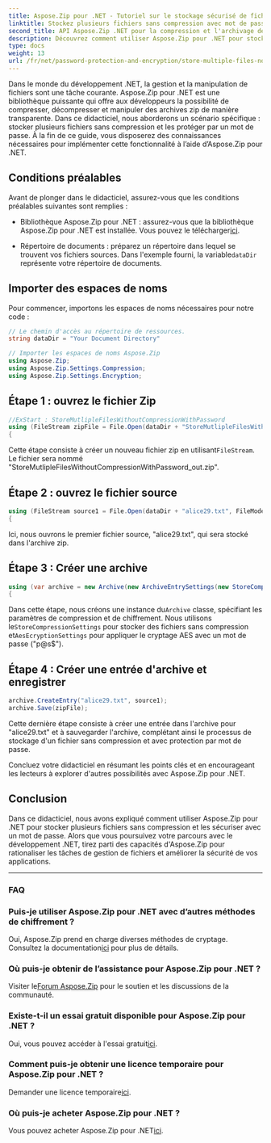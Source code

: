 ```yaml
---
title: Aspose.Zip pour .NET - Tutoriel sur le stockage sécurisé de fichiers
linktitle: Stockez plusieurs fichiers sans compression avec mot de passe
second_title: API Aspose.Zip .NET pour la compression et l'archivage de fichiers
description: Découvrez comment utiliser Aspose.Zip pour .NET pour stocker en toute sécurité plusieurs fichiers sans compression. Étapes simples pour la protection par mot de passe. Libérez la puissance de la gestion de fichiers !
type: docs
weight: 13
url: /fr/net/password-protection-and-encryption/store-multiple-files-no-compression-password/
---
```


Dans le monde du développement .NET, la gestion et la manipulation de fichiers sont une tâche courante. Aspose.Zip pour .NET est une bibliothèque puissante qui offre aux développeurs la possibilité de compresser, décompresser et manipuler des archives zip de manière transparente. Dans ce didacticiel, nous aborderons un scénario spécifique : stocker plusieurs fichiers sans compression et les protéger par un mot de passe. À la fin de ce guide, vous disposerez des connaissances nécessaires pour implémenter cette fonctionnalité à l’aide d’Aspose.Zip pour .NET.

## Conditions préalables

Avant de plonger dans le didacticiel, assurez-vous que les conditions préalables suivantes sont remplies :

-  Bibliothèque Aspose.Zip pour .NET : assurez-vous que la bibliothèque Aspose.Zip pour .NET est installée. Vous pouvez le télécharger[ici](https://releases.aspose.com/zip/net/).

-  Répertoire de documents : préparez un répertoire dans lequel se trouvent vos fichiers sources. Dans l'exemple fourni, la variable`dataDir` représente votre répertoire de documents.

## Importer des espaces de noms

Pour commencer, importons les espaces de noms nécessaires pour notre code :

```csharp
// Le chemin d'accès au répertoire de ressources.
string dataDir = "Your Document Directory"

// Importer les espaces de noms Aspose.Zip
using Aspose.Zip;
using Aspose.Zip.Settings.Compression;
using Aspose.Zip.Settings.Encryption;
```

## Étape 1 : ouvrez le fichier Zip

```csharp
//ExStart : StoreMutlipleFilesWithoutCompressionWithPassword
using (FileStream zipFile = File.Open(dataDir + "StoreMutlipleFilesWithoutCompressionWithPassword_out.zip", FileMode.Create))
{
```

 Cette étape consiste à créer un nouveau fichier zip en utilisant`FileStream`. Le fichier sera nommé "StoreMutlipleFilesWithoutCompressionWithPassword_out.zip".

## Étape 2 : ouvrez le fichier source

```csharp
using (FileStream source1 = File.Open(dataDir + "alice29.txt", FileMode.Open, FileAccess.Read))
{
```

Ici, nous ouvrons le premier fichier source, "alice29.txt", qui sera stocké dans l'archive zip.

## Étape 3 : Créer une archive

```csharp
using (var archive = new Archive(new ArchiveEntrySettings(new StoreCompressionSettings(), new AesEcryptionSettings("p@s$", EncryptionMethod.AES256))))
{
```

 Dans cette étape, nous créons une instance du`Archive` classe, spécifiant les paramètres de compression et de chiffrement. Nous utilisons le`StoreCompressionSettings` pour stocker des fichiers sans compression et`AesEcryptionSettings` pour appliquer le cryptage AES avec un mot de passe ("p@s$").

## Étape 4 : Créer une entrée d'archive et enregistrer

```csharp
archive.CreateEntry("alice29.txt", source1);
archive.Save(zipFile);
```

Cette dernière étape consiste à créer une entrée dans l'archive pour "alice29.txt" et à sauvegarder l'archive, complétant ainsi le processus de stockage d'un fichier sans compression et avec protection par mot de passe.

Concluez votre didacticiel en résumant les points clés et en encourageant les lecteurs à explorer d'autres possibilités avec Aspose.Zip pour .NET.

## Conclusion

Dans ce didacticiel, nous avons expliqué comment utiliser Aspose.Zip pour .NET pour stocker plusieurs fichiers sans compression et les sécuriser avec un mot de passe. Alors que vous poursuivez votre parcours avec le développement .NET, tirez parti des capacités d'Aspose.Zip pour rationaliser les tâches de gestion de fichiers et améliorer la sécurité de vos applications.

---

### FAQ

### Puis-je utiliser Aspose.Zip pour .NET avec d’autres méthodes de chiffrement ?
 Oui, Aspose.Zip prend en charge diverses méthodes de cryptage. Consultez la documentation[ici](https://reference.aspose.com/zip/net/) pour plus de détails.

### Où puis-je obtenir de l’assistance pour Aspose.Zip pour .NET ?
 Visiter le[Forum Aspose.Zip](https://forum.aspose.com/c/zip/37) pour le soutien et les discussions de la communauté.

### Existe-t-il un essai gratuit disponible pour Aspose.Zip pour .NET ?
 Oui, vous pouvez accéder à l'essai gratuit[ici](https://releases.aspose.com/).

### Comment puis-je obtenir une licence temporaire pour Aspose.Zip pour .NET ?
 Demander une licence temporaire[ici](https://purchase.aspose.com/temporary-license/).

### Où puis-je acheter Aspose.Zip pour .NET ?
 Vous pouvez acheter Aspose.Zip pour .NET[ici](https://purchase.aspose.com/buy).
